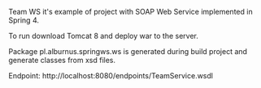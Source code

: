 Team WS it's example of project with SOAP Web Service implemented in Spring 4.

To run download Tomcat 8 and deploy war to the server.
 
Package pl.alburnus.springws.ws is generated during build project and generate classes from xsd files.  

Endpoint: http://localhost:8080/endpoints/TeamService.wsdl 